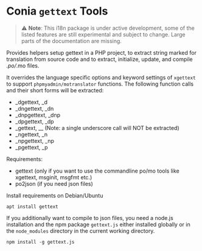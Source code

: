 Conia `gettext` Tools
=====================

> :warning: **Note**: This i18n package is under active development, some of the listed features are still experimental and subject to change. Large parts of the documentation are missing. 

Provides helpers setup gettext in a PHP project, to extract string marked for translation from source code and to extract, initialize, update, and compile *.po/*.mo files.

It overrides the language specific options and keyword settings of `xgettext` to support
`phpmyadmin/motranslator` functions. The following function calls and their short forms will be extracted:

- _dgettext, _d
- _dngettext, _dn
- _dnpgettext, _dnp
- _dpgettext, _dp
- _gettext, __ (Note: a single underscore call will NOT be extracted)
- _ngettext, _n
- _npgettext, _np
- _pgettext, _p

Requirements:

* gettext (only if you want to use the commandline po/mo tools like xgettext, msginit, msgfmt etc.)
* po2json (if you need json files)

Install requirements on Debian/Ubuntu

    apt install gettext

If you additionally want to compile to json files, you need a node.js
installation and the npm package `gettext.js` either installed globally
or in the `node_modules` directory in the current working directory.

    npm install -g gettext.js

